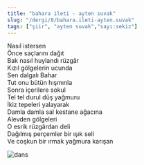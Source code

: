 ```yaml
---
title: "bahara ileti - ayten suvak"
slug: "/dergi/8/bahara.ileti-ayten.suvak"
tags: ["şiir", "ayten suvak","sayı:sekiz"]
---
```


Nasıl istersen\
Önce saçlarını dağıt\
Bak nasıl huylandı rüzgâr\
Kızıl gölgelerin ucunda\
Sen dalgalı Bahar\
Tut onu bütün hışmınla\
Sonra içerilere sokul\
Tel tel durul düş yağmuru\
İkiz tepeleri yalayarak\
Damla damla sal kestane ağacına\
Alevden gölgeleri\
O esrik rüzgârdan deli\
Dağılmış perçemler bir ışık seli\
Ve coşkun bir ırmak yağmura karışan



![dans](/img/dans.jpg)


